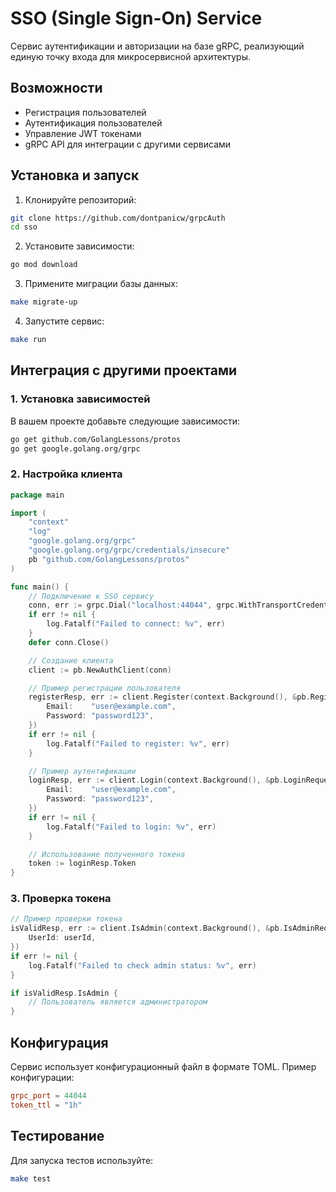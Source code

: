 # SSO (Single Sign-On) Service

Сервис аутентификации и авторизации на базе gRPC, реализующий единую точку входа для микросервисной архитектуры.

## Возможности

- Регистрация пользователей
- Аутентификация пользователей
- Управление JWT токенами
- gRPC API для интеграции с другими сервисами


## Установка и запуск

1. Клонируйте репозиторий:
```bash
git clone https://github.com/dontpanicw/grpcAuth
cd sso
```

2. Установите зависимости:
```bash
go mod download
```

3. Примените миграции базы данных:
```bash
make migrate-up
```

4. Запустите сервис:
```bash
make run
```

## Интеграция с другими проектами

### 1. Установка зависимостей

В вашем проекте добавьте следующие зависимости:
```bash
go get github.com/GolangLessons/protos
go get google.golang.org/grpc
```

### 2. Настройка клиента

```go
package main

import (
    "context"
    "log"
    "google.golang.org/grpc"
    "google.golang.org/grpc/credentials/insecure"
    pb "github.com/GolangLessons/protos"
)

func main() {
    // Подключение к SSO сервису
    conn, err := grpc.Dial("localhost:44044", grpc.WithTransportCredentials(insecure.NewCredentials()))
    if err != nil {
        log.Fatalf("Failed to connect: %v", err)
    }
    defer conn.Close()

    // Создание клиента
    client := pb.NewAuthClient(conn)

    // Пример регистрации пользователя
    registerResp, err := client.Register(context.Background(), &pb.RegisterRequest{
        Email:    "user@example.com",
        Password: "password123",
    })
    if err != nil {
        log.Fatalf("Failed to register: %v", err)
    }

    // Пример аутентификации
    loginResp, err := client.Login(context.Background(), &pb.LoginRequest{
        Email:    "user@example.com",
        Password: "password123",
    })
    if err != nil {
        log.Fatalf("Failed to login: %v", err)
    }

    // Использование полученного токена
    token := loginResp.Token
}
```

### 3. Проверка токена

```go
// Пример проверки токена
isValidResp, err := client.IsAdmin(context.Background(), &pb.IsAdminRequest{
    UserId: userId,
})
if err != nil {
    log.Fatalf("Failed to check admin status: %v", err)
}

if isValidResp.IsAdmin {
    // Пользователь является администратором
}
```

## Конфигурация

Сервис использует конфигурационный файл в формате TOML. Пример конфигурации:

```toml
grpc_port = 44044
token_ttl = "1h"
```

## Тестирование

Для запуска тестов используйте:
```bash
make test
```


